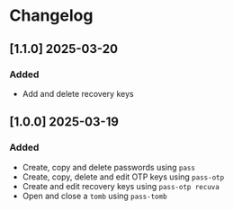 # Changelog

## [1.1.0] 2025-03-20

### Added

- Add and delete recovery keys

## [1.0.0] 2025-03-19

### Added

- Create, copy and delete passwords using `pass`
- Create, copy, delete and edit OTP keys using `pass-otp`
- Create and edit recovery keys using `pass-otp recuva`
- Open and close a `tomb` using `pass-tomb`
